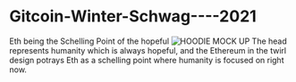 # Gitcoin-Winter-Schwag----2021
Eth being the Schelling Point of the hopeful
![HOODIE MOCK UP](https://user-images.githubusercontent.com/62035732/143497440-8ef773fa-1617-4f05-97be-94bbbea61b9d.png)
The head represents humanity which is always hopeful, and the Ethereum in the twirl design potrays Eth as a schelling point where humanity is focused on right now.
